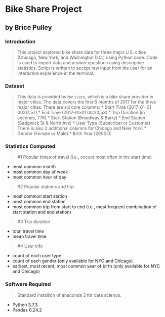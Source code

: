 
# Bike Share Project
## by Brice Pulley

### Introduction
> This project explored bike share data for three major U.S. cities (Chicago, New York, and Washington D.C.) using Python code. Code is used to import data and answer questions using descriptive statistics. Script is written to accept raw input from the user for an interactive experience in the terminal. 

### Dataset

> This data is provided by `Motivate`, which is a bike share provider in major cities. The data covers the first 6 months of 2017 for the three major cities. There are six core columns:
    * Start Time (2017-01-01 00:07:57)
    * End Time (2017-01-01 00:20:53)
    * Trip Duration (in seconds, 776)
    * Start Station (Broadway & Barry)
    * End Station (Sedgwick St & North Ave)
    * User Type (Subscriber or Customer)
> There is also 2 additional columns for Chicago and New York:
    * Gender (Female or Male)
    * Birth Year (2000.0)
    
### Statistics Computed

> #1 Popular times of travel (i.e., occurs most often in the start time)

  * most common month
  * most common day of week
  * most common hour of day

> #2 Popular stations and trip

* most common start station
* most common end station
* most common trip from start to end (i.e., most frequent combination of start station and end station)

> #3 Trip duration

* total travel time
* mean travel time

> #4 User info

* count of each user type
* count of each gender (only available for NYC and Chicago)
* earliest, most recent, most common year of birth (only available for NYC and Chicago)

### Software Required
> Standard installion of anaconda 3 for data science.
* Python 3.7.3
* Pandas 0.24.2


```python

```
